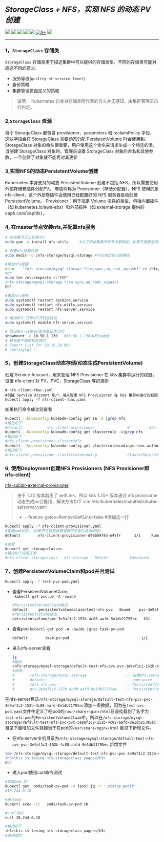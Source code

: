 <p align="left">
<b><i><font size=5> StorageClass + NFS，实现 NFS 的动态 PV 创建</font></i></b>
</p>
<p align="left">
<a herf="https://img.shields.io/badge/CNCF-Kubernetes-informational?style=flat&logo=Kubernetes&color=777BB4"><img src="https://img.shields.io/badge/CNCF-Kubernetes-informational?style=flat&logo=Kubernetes&color=777BB4">
<a herf="https://img.shields.io/badge/StorageClass-informational?style=flat&logo=nfs&color=777BB4"><img src="https://img.shields.io/badge/StorageClass-informational?style=flat&logo=StorageClass&color=777BB4">
<a herf="https://img.shields.io/badge/apiversion-informational?style=flat&logo=apiversion&color=FCC624"><img src="https://img.shields.io/badge/apiversion-informational?style=flat&logo=apiversion&color=FCC624"></a>
<a href="https://img.shields.io/github/issues/sush-sketc/Kubernetes-study-doc"><img src="https://img.shields.io/github/issues/sush-sketc/Kubernetes-study-doc"></a>
<!--<a href="https://img.shields.io/github/v/release/radondb/radondb-mysql-kubernetes?include_prereleases"><img src="https://img.shields.io/github/v/release/sush-sketc/Kubernetes-study-doc?include_prereleases"></a> -->
<a href="https://img.shields.io/github/license/sush-sketc/Kubernetes-study-doc"><img src="https://img.shields.io/github/license/sush-sketc/Kubernetes-study-doc"></a>
<a href="https://goreportcard.com/report/github.com/radondb/radondb-mysql-kubernetes"><img src="https://goreportcard.com/badge/github.com/radondb/radondb-mysql-kubernetes" alt="A+"></a>
<a href="https://img.shields.io/github/stars/sush-sketc/Kubernetes-study-doc"><img src="https://img.shields.io/github/stars/sush-sketc/Kubernetes-study-doc"></a>
</a>
</p>

----
### 1，`StorageClass` 存储类
`StorageClass` 存储类用于描述集群中可以提供的存储类型，不同的存储类可能对应这不同的意义: <br>

+ 服务等级(`quality-of-service level`)
+ 备份策略
+ 集群管理员自定义的策略 <br>
> 说明： Kubernetes 自身对存储类所代表的含义并无感知，由集群管理员自行约定。
### 2,`StorageClass` 资源
每个 StorageClass 都包含 provisioner、parameters 和 reclaimPolicy 字段， 这些字段会在 StorageClass 需要动态分配 PersistentVolume 时会使用到。
StorageClass 对象的命名很重要，用户使用这个命名来请求生成一个特定的类。 当创建 StorageClass 对象时，管理员设置 StorageClass 对象的命名和其他参数，一旦创建了对象就不能再对其更新 <br>

### 3,实现NFS的动态PersistentVolume创建
Kubernetes 本身支持的动态 PersistentVolume 创建不包括 NFS，所以需要使用外部存储卷插件分配PV。
卷插件称为 Provisioner（存储分配器），NFS 使用的是 nfs-client，这个外部卷插件会使用已经配置好的 NFS 服务器自动创建 PersistentVolume。 Provisioner：用于指定 Volume 插件的类型，包括内置插件（如 kubernetes.io/aws-ebs）和外部插件（如 external-storage 提供的 ceph.com/cephfs）。<br>
### 4, 在master节点安装nfs,并配置nfs服务
```bash
# 在部署节点上安装nfs
sudo yum -y install nfs-utils     #为了测试集群所有节点都安装，如果不需要全部安装则通过添加labels的方式进行调度

# 创建nfs挂载目录
sudo mkdir -p /nfs-storage/mysql-storage #可以指定自己的路径

#增加nfs配置
echo    '/nfs-storage/mysql-storage *(rw,sync,no_root_squash)' >> /etc/exports
#or
sudo tee /etc/exports <<"EOF"
/nfs-storage/mysql-storage *(rw,sync,no_root_squash)
EOF

#重启nfs服务
sudo systemctl restart rpcbind.service
sudo systemctl restart nfs-utils.service 
sudo systemctl restart nfs-server.service 

# 增加NFS-SERVER开机自启动
sudo systemctl enable nfs-server.service 

# 验证NFS-SERVER是否能正常访问
showmount -e 10.50.1.130   #10.50.1.130本机ip地址
# 输出是下面这样就成功
# Export list for 10.10.10.90:
# /net/mysql *
```
### 5，创建StorageClass动态存储(动态生成PersistentVolume)
创建 Service Account，用来管理 NFS Provisioner 在 k8s 集群中运行的权限，设置 nfs-client 对 PV，PVC，StorageClass 等的规则<br>
```shell
# nfs-client-rbac.yaml
#创建 Service Account 账户，用来管理 NFS Provisioner 在 k8s 集群中运行的权限
kubectl apply -f nfs-client-rbac.yaml
```
如果执行命令成功则查看
```sh
kubectl --kubeconfig kubeadm-config get sa -A |grep nfs
#输出如下
#default           nfs-client-provisioner               0         42s
kubectl --kubeconfig kubeadm-config get clusterrole -A|grep nfs
#输出如下
#nfs-client-provisioner-clusterrole                                     2024-11-23T09:33:05Z
kubectl --kubeconfig kubeadm-config get clusterrolebindings.rbac.authorization.k8s.io -A|grep nfs  
#输出如下
#nfs-client-provisioner-clusterrolebinding              ClusterRole/nfs-client-provisioner-clusterrole
```
### 6, 使用Deployment创建NFS Provisioners (NFS Provisioner即nfs-client)
[nfs-subdir-external-provisioner](https://github.com/kubernetes-retired/external-storage/tree/master/nfs-client)
> 由于 1.20 版本启用了 selfLink，所以 k8s 1.20+ 版本通过 nfs provisioner 动态生成pv会报错，解决方法如下
> vim /etc/kubernetes/manifests/kube-apiserver.yaml
> - --feature-gates=RemoveSelfLink=false       #添加这一行

```sh
kubectl apply -f nfs-client-provisioner.yaml
#查看pod状态，（如果不正常则需要查看日志定位具体问题）
default        nfs-client-provisioner-d48b5978d-n47fr      1/1     Running   0             22s

#查看
kubectl get storageclasses
#输出如下说明正常
#nfs-client-storageclass   nfs-storage   Delete          Immediate           false                  18m
```
### 7，创建PersistentVolumeClaim和pod并且测试
```sh
kubectl apply -f test-pvc-pod.yaml
```
+ 查看PersistentVolumeClaim,<br>
  ` kubectl get pvc,pv -A -owide`
  ```sh
  #PersistentVolumeClaim输出
  default     persistentvolumeclaim/test-nfs-pvc   Bound    pvc-3e9af1c2-152b-4c88-aafd-8e1db21795ec   1Gi        RWO            nfs-client-storageclass   8s    Filesystem
  #PersistentVolume输出
  persistentvolume/pvc-3e9af1c2-152b-4c88-aafd-8e1db21795ec   1Gi        RWO            Delete           Bound    default/test-nfs-pvc   nfs-client-storageclass            8s    Filesystem
  ```
+ 查看pod
  `kubectl get pod -A -owide |grep task-pv-pod`
  ```sh
  default        task-pv-pod                                 1/1     Running   0             2m26s   10.244.0.10   sketc-ssh.master1
  ```
+ 进入nfs-server查看  
  ```sh
  ls 
  #输出
  /nfs-storage/mysql-storage/default-test-nfs-pvc-pvc-3e9af1c2-152b-4c88-aafd-8e1db21795ec
  #说明：
  #       /nfs-storage/mysql-storage                  -- 设置nfs-server路径
  #       default:                                    -- namespace
  #       test-nfs-pvc:                               -- PersistentVolumeClaim名称     
  #       pvc-3e9af1c2-152b-4c88-aafd-8e1db21795ec    -- PersistentVolume输出名称
  ```
在nfs-server目录`/nfs-storage/mysql-storage/default-test-nfs-pvc-pvc-3e9af1c2-152b-4c88-aafd-8e1db21795ec`添加一条数据，因为在`test-pvc-pod.yaml`文件中定义了吧pod的`/usr/share/nginx/html`目录挂载到了名字为`test-nfs-pvc`的`PersistentVolumeClaim`中，所以在`/nfs-storage/mysql-storage/default-test-nfs-pvc-pvc-3e9af1c2-152b-4c88-aafd-8e1db21795ec`目录下面增加文件就相当于在pod的`/usr/share/nginx/html` 目录下新增文件。
+ 在nfs-server主机目录为`/nfs-storage/mysql-storage/default-test-nfs-pvc-pvc-3e9af1c2-152b-4c88-aafd-8e1db21795ec` 新增文件
```sh
tee /nfs-storage/mysql-storage/default-test-nfs-pvc-pvc-3e9af1c2-152b-4c88-aafd-8e1db21795ec/index.html<<"EOF"
<h3>this is tesing nfs-storageclass pages</h3>
EOF
```
+ 进入pod使用curl命令测试
```sh
#获取pod IP
kubectl get  pods/task-pv-pod -o json| jq -r '.status.podIP'
#10.244.0.10

#进入pod
kubectl exec -it   pods/task-pv-pod sh 

#curl测试
curl 10.244.0.10

#输出如下
<h3>this is tesing nfs-storageclass pages</h3>
#说明成功
```
